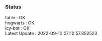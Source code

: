 ### Status


table : OK  
hogwarts : OK  
icy-bot : OK  
Latest Update : 2022-09-10 07:10:57.852523
